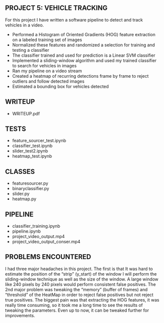 ## PROJECT 5: VEHICLE TRACKING
For this project I have written a software pipeline to detect and track vehicles in a video. 

- Performed a Histogram of Oriented Gradients (HOG) feature extraction on a labeled training set of images
- Normalized these features and randomized a selection for training and testing a classifier
- The classifier trained and used for prediction is a Linear SVM classifier 
- Implemented a sliding-window algorithm and used my trained classifier to search for vehicles in images
- Ran my pipeline on a video stream 
- Created a heatmap of recurring detections frame by frame to reject outliers and follow detected images
- Estimated a bounding box for vehicles detected 


## WRITEUP
- WRITEUP.pdf

## TESTS 
- feature_sourcer_test.ipynb
- classifier_test.ipynb
- slider_test2.ipynb
- heatmap_test.ipynb

## CLASSES 
- featuresourcer.py
- binaryclassifier.py
- slider.py
- heatmap.py

## PIPELINE 
- classifier_training.ipynb
- pipeline.ipynb
- project_video_output.mp4
- project_video_output_conser.mp4

## PROBLEMS ENCOUNTERED 
I had three major headaches in this project. The first is that It was hard to estimate the position of the “strip” (y_start) of the window I will perform the sliding-window technique as well as the size of the window. A large window like 240 pixels by 240 pixels would perform consistent false positives. The 2nd major problem was tweaking the “memory” (buffer of frames) and “threshold” of the HeatMap in order to reject false positives but not reject true positives. The biggest pain was that extracting the HOG features, it was really time consuming, so it took me a long time to see the results of tweaking the parameters. Even up to now, it can be tweaked further for improvements.
